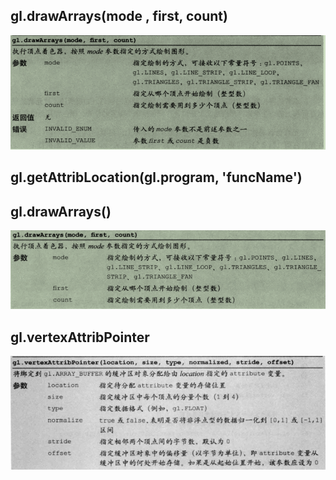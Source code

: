 ## gl.drawArrays(mode , first, count)
![](WebGL-Programming-Guide/images/img_2.png)
## gl.getAttribLocation(gl.program, 'funcName')

## gl.drawArrays()
![](WebGL-Programming-Guide/images/img_5.png)

## gl.vertexAttribPointer
![](WebGL-Programming-Guide/images/img_6.png)
